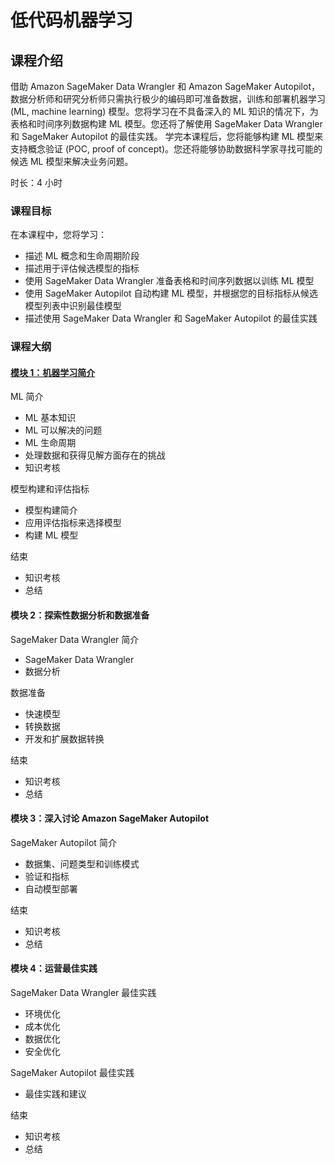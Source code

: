 # 低代码机器学习

## 课程介绍

借助 Amazon SageMaker Data Wrangler 和 Amazon SageMaker Autopilot，数据分析师和研究分析师只需执行极少的编码即可准备数据，训练和部署机器学习 (ML, machine learning) 模型。您将学习在不具备深入的 ML 知识的情况下，为表格和时间序列数据构建 ML 模型。您还将了解使用 SageMaker Data Wrangler 和 SageMaker Autopilot 的最佳实践。
学完本课程后，您将能够构建 ML 模型来支持概念验证 (POC, proof of concept)。您还将能够协助数据科学家寻找可能的候选 ML 模型来解决业务问题。

时长：4 小时

### 课程目标

在本课程中，您将学习：

* 描述 ML 概念和生命周期阶段
* 描述用于评估候选模型的指标
* 使用 SageMaker Data Wrangler 准备表格和时间序列数据以训练 ML 模型
* 使用 SageMaker Autopilot 自动构建 ML 模型，并根据您的目标指标从候选模型列表中识别最佳模型
* 描述使用 SageMaker Data Wrangler 和 SageMaker Autopilot 的最佳实践

### 课程大纲

#### [模块 1：机器学习简介](<./1. 机器学习简介.md>)

ML 简介

* ML 基本知识
* ML 可以解决的问题
* ML 生命周期
* 处理数据和获得见解方面存在的挑战
* 知识考核

模型构建和评估指标

* 模型构建简介
* 应用评估指标来选择模型
* 构建 ML 模型

结束

* 知识考核
* 总结

#### 模块 2：探索性数据分析和数据准备

SageMaker Data Wrangler 简介

* SageMaker Data Wrangler
* 数据分析

数据准备

* 快速模型
* 转换数据
* 开发和扩展数据转换

结束

* 知识考核
* 总结

#### 模块 3：深入讨论 Amazon SageMaker Autopilot

SageMaker Autopilot 简介

* 数据集、问题类型和训练模式
* 验证和指标
* 自动模型部署

结束

* 知识考核
* 总结

#### 模块 4：运营最佳实践

SageMaker Data Wrangler 最佳实践

* 环境优化
* 成本优化
* 数据优化
* 安全优化

SageMaker Autopilot 最佳实践

* 最佳实践和建议

结束

* 知识考核
* 总结